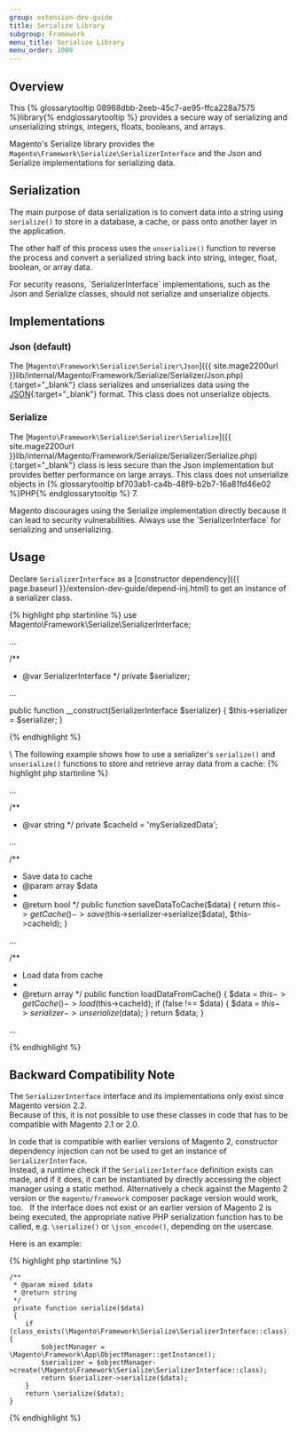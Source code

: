 ```yaml
---
group: extension-dev-guide
title: Serialize Library
subgroup: Framework
menu_title: Serialize Library
menu_order: 1000
---
```


## Overview

This {% glossarytooltip 08968dbb-2eeb-45c7-ae95-ffca228a7575 %}library{% endglossarytooltip %} provides a secure way of serializing and unserializing strings, integers, floats, booleans, and arrays.

Magento's Serialize library provides the `Magento\Framework\Serialize\SerializerInterface` and the Json and Serialize implementations for serializing data.

## Serialization

The main purpose of data serialization is to convert data into a string using `serialize()` to store in a database, a cache, or pass onto another layer in the application.

The other half of this process uses the `unserialize()` function to reverse the process and convert a serialized string back into string, integer, float, boolean, or array data.

<div class="bs-callout bs-callout-warning" markdown="1">
For security reasons, `SerializerInterface` implementations, such as the Json and Serialize classes, should not serialize and unserialize objects.
</div>

## Implementations

### Json (default)

The [`Magento\Framework\Serialize\Serializer\Json`]({{ site.mage2200url }}lib/internal/Magento/Framework/Serialize/Serializer/Json.php){:target="_blank"} class serializes and unserializes data using the [JSON](http://www.json.org/){:target="_blank"} format.
This class does not unserialize objects.

### Serialize

The [`Magento\Framework\Serialize\Serializer\Serialize`]({{ site.mage2200url }}lib/internal/Magento/Framework/Serialize/Serializer/Serialize.php){:target="_blank"} class is less secure than the Json implementation but provides better performance on large arrays.
This class does not unserialize objects in {% glossarytooltip bf703ab1-ca4b-48f9-b2b7-16a81fd46e02 %}PHP{% endglossarytooltip %} 7.

<div class="bs-callout bs-callout-warning" markdown="1">
Magento discourages using the Serialize implementation directly because it can lead to security vulnerabilities. Always use the `SerializerInterface` for serializing and unserializing.
</div>

## Usage

Declare `SerializerInterface` as a [constructor dependency]({{ page.baseurl }}/extension-dev-guide/depend-inj.html) to get an instance of a serializer class.

{% highlight php startinline %}
use Magento\Framework\Serialize\SerializerInterface;

...

/**
 * @var SerializerInterface
 */
private $serializer;

...

public function __construct(SerializerInterface $serializer) {
  $this->serializer = $serializer;
}

{% endhighlight %}

\\
The following example shows how to use a serializer's `serialize()` and `unserialize()` functions to store and retrieve array data from a cache:
{% highlight php startinline %}

...

/**
 * @var string
 */
private $cacheId = 'mySerializedData';

...

/**
 * Save data to cache
 * @param array $data
 *
 * @return bool
 */
public function saveDataToCache($data)
{
  return $this->getCache()->save($this->serializer->serialize($data), $this->cacheId);
}

...

/**
 * Load data from cache
 *
 * @return array
 */
public function loadDataFromCache()
{
  $data = $this->getCache()->load($this->cacheId);
  if (false !== $data) {
    $data = $this->serializer->unserialize($data);
  }
  return $data;
}

...

{% endhighlight %}

## Backward Compatibility Note

The `SerializerInterface` interface and its implementations only exist since Magento version 2.2.  
Because of this, it is not possible to use these classes in code that has to be compatible with Magento 2.1 or 2.0.  

In code that is compatible with earlier versions of Magento 2, constructor dependency injection can not be used to get an instance of `SerializerInterface`.  
Instead, a runtime check if the `SerializerInterface` definition exists can made, and if it does, it can be instantiated by directly accessing the object manager using a static method. Alternatively a check against the Magento 2 version or the `magento/framework` composer package version would work, too.  
If the interface does not exist or an earlier version of Magento 2 is being executed, the appropriate native PHP serialization function has to be called, e.g. `\serialize()` or `\json_encode()`, depending on the usercase.  

Here is an example:

{% highlight php startinline %}

```
/**
 * @param mixed $data
 * @return string
 */
 private function serialize($data)
 {
    if (class_exists(\Magento\Framework\Serialize\SerializerInterface::class)) {
        $objectManager = \Magento\Framework\App\ObjectManager::getInstance();
        $serializer = $objectManager->create(\Magento\Framework\Serialize\SerializerInterface::class);
        return $serializer->serialize($data);
    }
    return \serialize($data);
}
```

{% endhighlight %}


